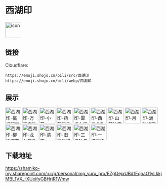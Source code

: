 # 西湖印
<img src="https://emoji.shojo.cn/bili/src/西湖印/icon.png" width="50" height="50" alt="icon">

## 链接
Cloudflare:
```
https://emoji.shojo.cn/bili/src/西湖印
https://emoji.shojo.cn/bili/webp/西湖印
```
## 展示
<img src="https://emoji.shojo.cn/bili/src/西湖印/西湖印-挑灯照夜.png" width="50" height="50" alt="西湖印-挑灯照夜">
<img src="https://emoji.shojo.cn/bili/src/西湖印/西湖印-万事定胜.png" width="50" height="50" alt="西湖印-万事定胜">
<img src="https://emoji.shojo.cn/bili/src/西湖印/西湖印-小荷.png" width="50" height="50" alt="西湖印-小荷">
<img src="https://emoji.shojo.cn/bili/src/西湖印/西湖印-药草飘香.png" width="50" height="50" alt="西湖印-药草飘香">
<img src="https://emoji.shojo.cn/bili/src/西湖印/西湖印-雷峰夕照.png" width="50" height="50" alt="西湖印-雷峰夕照">
<img src="https://emoji.shojo.cn/bili/src/西湖印/西湖印-西泠余韵.png" width="50" height="50" alt="西湖印-西泠余韵">
<img src="https://emoji.shojo.cn/bili/src/西湖印/西湖印-山茶映雪.png" width="50" height="50" alt="西湖印-山茶映雪">
<img src="https://emoji.shojo.cn/bili/src/西湖印/西湖印-月.png" width="50" height="50" alt="西湖印-月">
<img src="https://emoji.shojo.cn/bili/src/西湖印/西湖印-满陇桂雨.png" width="50" height="50" alt="西湖印-满陇桂雨">
<img src="https://emoji.shojo.cn/bili/src/西湖印/西湖印-柳浪闻莺.png" width="50" height="50" alt="西湖印-柳浪闻莺">
<img src="https://emoji.shojo.cn/bili/src/西湖印/西湖印-龙井飘香.png" width="50" height="50" alt="西湖印-龙井飘香">
<img src="https://emoji.shojo.cn/bili/src/西湖印/西湖印-清嘉.png" width="50" height="50" alt="西湖印-清嘉">
<img src="https://emoji.shojo.cn/bili/src/西湖印/西湖印-旧戏新唱.png" width="50" height="50" alt="西湖印-旧戏新唱">
<img src="https://emoji.shojo.cn/bili/src/西湖印/西湖印-三潭映月.png" width="50" height="50" alt="西湖印-三潭映月">
<img src="https://emoji.shojo.cn/bili/src/西湖印/西湖印-一键三连.png" width="50" height="50" alt="西湖印-一键三连">

## 下载地址

https://shamiko-my.sharepoint.com/:u:/g/personal/img_yuru_pro/EZgOejxUBd1EqnaO1yLkkjMBL1VX_-XUeifyGBHrjR1Wmw